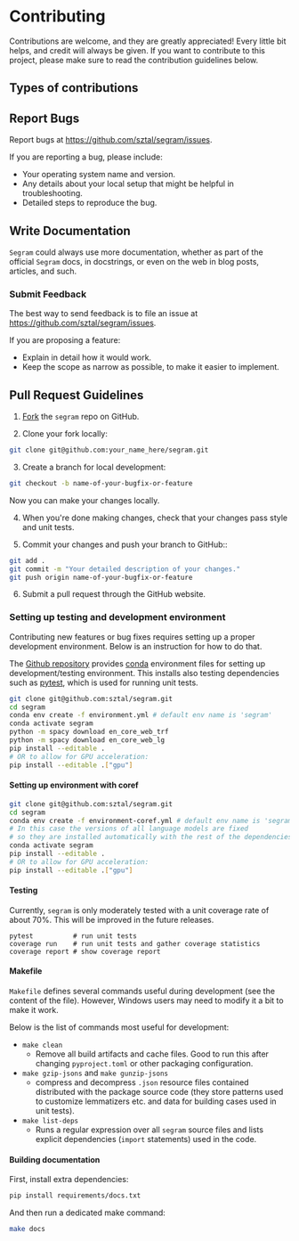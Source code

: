 # Contributing

Contributions are welcome, and they are greatly appreciated! Every little
bit helps, and credit will always be given. If you want to contribute to
this project, please make sure to read the contribution guidelines below.

## Types of contributions

## Report Bugs

Report bugs at https://github.com/sztal/segram/issues.

If you are reporting a bug, please include:

* Your operating system name and version.
* Any details about your local setup that might be helpful in troubleshooting.
* Detailed steps to reproduce the bug.

## Write Documentation

`Segram` could always use more documentation, whether as part of the
official `Segram` docs, in docstrings, or even on the web in blog posts,
articles, and such.

### Submit Feedback

The best way to send feedback is to file an issue at https://github.com/sztal/segram/issues.

If you are proposing a feature:

* Explain in detail how it would work.
* Keep the scope as narrow as possible, to make it easier to implement.

## Pull Request Guidelines

1. [Fork](https://github.com/sztal/segram/fork) the `segram`
   repo on GitHub.

2. Clone your fork locally:

```bash
git clone git@github.com:your_name_here/segram.git
```

3. Create a branch for local development:

```bash
git checkout -b name-of-your-bugfix-or-feature
```

Now you can make your changes locally.

4. When you're done making changes, check that your changes pass style
   and unit tests.

5. Commit your changes and push your branch to GitHub::

```bash
git add .
git commit -m "Your detailed description of your changes."
git push origin name-of-your-bugfix-or-feature
```

6. Submit a pull request through the GitHub website.

### Setting up testing and development environment

Contributing new features or bug fixes requires setting up a proper
development environment. Below is an instruction for how to do that.

The [Github repository](https://github.com/sztal/segram)
provides [conda](https://docs.conda.io/en/latest/) environment files
for setting up development/testing environment. This installs also
testing dependencies such as [pytest](https://docs.pytest.org/en),
which is used for running unit tests.

```bash
git clone git@github.com:sztal/segram.git
cd segram
conda env create -f environment.yml # default env name is 'segram'
conda activate segram
python -m spacy download en_core_web_trf
python -m spacy download en_core_web_lg
pip install --editable .
# OR to allow for GPU acceleration:
pip install --editable .["gpu"]
```

#### Setting up environment with coref

```bash
git clone git@github.com:sztal/segram.git
cd segram
conda env create -f environment-coref.yml # default env name is 'segram'
# In this case the versions of all language models are fixed
# so they are installed automatically with the rest of the dependencies
conda activate segram
pip install --editable .
# OR to allow for GPU acceleration:
pip install --editable .["gpu"]
```

#### Testing

Currently, `segram` is only moderately tested with a unit coverage rate
of about 70%. This will be improved in the future releases.

```
pytest          # run unit tests
coverage run    # run unit tests and gather coverage statistics
coverage report # show coverage report
```

#### Makefile

`Makefile` defines several commands useful during development
(see the content of the file). However, Windows users may need
to modify it a bit to make it work.

Below is the list of commands most useful for development:

* `make clean`
  * Remove all build artifacts and cache files. Good to run this after
    changing `pyproject.toml` or other packaging configuration.
* `make gzip-jsons` and `make gunzip-jsons`
  * compress and decompress `.json` resource files contained distributed
    with the package source code (they store patterns used to customize
    lemmatizers etc. and data for building cases used in unit tests).
* `make list-deps`
  * Runs a regular expression over all `segram` source files and lists
    explicit dependencies (`import` statements) used in the code.


#### Building documentation

First, install extra dependencies:

```bash
pip install requirements/docs.txt
```

And then run a dedicated make command:

```bash
make docs
```
